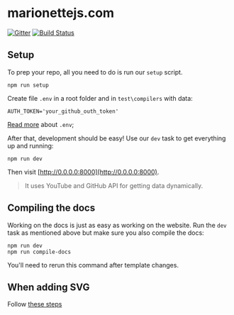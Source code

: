 marionettejs.com
================

[![Gitter](https://badges.gitter.im/Join%20Chat.svg)](https://gitter.im/marionettejs/marionettejs.com?utm_source=badge&utm_medium=badge&utm_campaign=pr-badge&utm_content=badge)
[![Build Status](https://travis-ci.org/marionettejs/marionettejs.com.svg?branch=master)](https://travis-ci.org/marionettejs/marionettejs.com)

## Setup

To prep your repo, all you need to do is run our `setup` script.

    npm run setup
 
Create file `.env` in a root folder and in `test\compilers` with data:
```
AUTH_TOKEN='your_github_outh_token'
```
[Read more](https://github.com/motdotla/dotenv) about `.env`; 

After that, development should be easy! Use our `dev` task to get everything up and running:

    npm run dev

Then visit [http://0.0.0.0:8000](http://0.0.0.0:8000).

> It uses YouTube and GitHub API for getting data dynamically.

## Compiling the docs

Working on the docs is just as easy as working on the website. Run the `dev` task as mentioned above but make sure you also compile the docs:

    npm run dev
    npm run compile-docs

You'll need to rerun this command after template changes.

## When adding SVG

Follow [these steps](./svg-steps.md)
